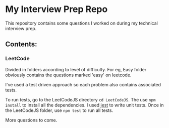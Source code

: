 # My Interview Prep Repo

This repository contains some questions I worked on during my technical interview prep.

## Contents:

### LeetCode

Divided in folders according to level of difficulty. For eg, Easy folder obviously contains the questions marked 'easy' on leetcode.

I've used a test driven approach so each problem also contains associated tests.

To run tests, go to the LeetCodeJS directory `cd LeetCodeJS`. The use `npm install` to install all the dependencies. I used [jest](https://facebook.github.io/jest/) to write unit tests. Once in the LeetCodeJS folder, use `npm test` to run all tests.

More questions to come.
